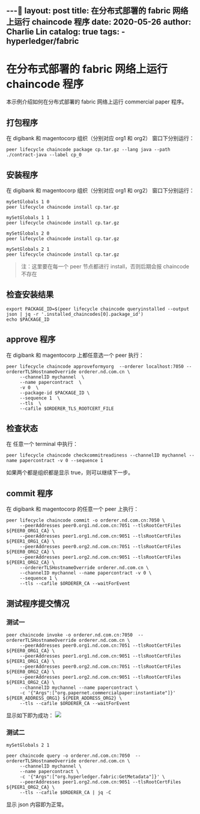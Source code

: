 ---
layout:     post
title:      在分布式部署的 fabric 网络上运行 chaincode 程序
date:       2020-05-26
author:     Charlie Lin
catalog:    true
tags:
     - hyperledger/fabric
---

# 在分布式部署的 fabric 网络上运行 chaincode 程序

本示例介绍如何在分布式部署的 fabric 网络上运行 commercial paper 程序。

## 打包程序

在 digibank 和 magentocorp 组织（分别对应 org1 和 org2） 窗口下分别运行：
```shell
peer lifecycle chaincode package cp.tar.gz --lang java --path ./contract-java --label cp_0
``` 

## 安装程序

在 digibank 和 magentocorp 组织（分别对应 org1 和 org2） 窗口下分别运行：

```shell
mySetGlobals 1 0
peer lifecycle chaincode install cp.tar.gz

mySetGlobals 1 1
peer lifecycle chaincode install cp.tar.gz

mySetGlobals 2 0
peer lifecycle chaincode install cp.tar.gz

mySetGlobals 2 1
peer lifecycle chaincode install cp.tar.gz
``` 
> 注：这里要在每一个 peer 节点都进行 install，否则后期会报 chaincode 不存在

## 检查安装结果

```shell
export PACKAGE_ID=$(peer lifecycle chaincode queryinstalled --output json | jq -r '.installed_chaincodes[0].package_id')
echo $PACKAGE_ID
```

## approve 程序
在 digibank 和 magentocorp 上都任意选一个 peer 执行：
```shell
peer lifecycle chaincode approveformyorg  --orderer localhost:7050 --ordererTLSHostnameOverride orderer.nd.com.cn \
     --channelID mychannel  \
     --name papercontract  \
     -v 0  \
     --package-id $PACKAGE_ID \
     --sequence 1  \
     --tls  \
     --cafile $ORDERER_TLS_ROOTCERT_FILE

```
## 检查状态

在 任意一个 terminal 中执行：
```shell
peer lifecycle chaincode checkcommitreadiness --channelID mychannel --name papercontract -v 0 --sequence 1
``` 
如果两个都是组织都是显示 true，则可以继续下一步。

## commit 程序
在 digibank 和 magentocorp 的任意一个 peer 上执行：
```shell
peer lifecycle chaincode commit -o orderer.nd.com.cn:7050 \
     --peerAddresses peer0.org1.nd.com.cn:7051 --tlsRootCertFiles ${PEER0_ORG1_CA} \
     --peerAddresses peer1.org1.nd.com.cn:9051 --tlsRootCertFiles ${PEER1_ORG1_CA} \
     --peerAddresses peer0.org2.nd.com.cn:7051 --tlsRootCertFiles ${PEER0_ORG2_CA} \
     --peerAddresses peer1.org2.nd.com.cn:9051 --tlsRootCertFiles ${PEER1_ORG2_CA} \
     --ordererTLSHostnameOverride orderer.nd.com.cn \
     --channelID mychannel --name papercontract -v 0 \
     --sequence 1 \
     --tls --cafile $ORDERER_CA --waitForEvent
```

## 测试程序提交情况

### 测试一
```shell
peer chaincode invoke -o orderer.nd.com.cn:7050  --ordererTLSHostnameOverride orderer.nd.com.cn \
     --peerAddresses peer0.org1.nd.com.cn:7051 --tlsRootCertFiles ${PEER0_ORG1_CA} \
     --peerAddresses peer1.org1.nd.com.cn:9051 --tlsRootCertFiles ${PEER1_ORG1_CA} \
     --peerAddresses peer0.org2.nd.com.cn:7051 --tlsRootCertFiles ${PEER0_ORG2_CA} \
     --peerAddresses peer1.org2.nd.com.cn:9051 --tlsRootCertFiles ${PEER1_ORG2_CA} \
     --channelID mychannel --name papercontract \
     -c '{"Args":["org.papernet.commercialpaper:instantiate"]}' ${PEER_ADDRESS_ORG1} ${PEER_ADDRESS_ORG2} \
     --tls --cafile $ORDERER_CA --waitForEvent
``` 
显示如下即为成功：
![](https://tva1.sinaimg.cn/large/007S8ZIlgy1gf66z6s58qj319l08ajuf.jpg)

### 测试二
```shell
mySetGlobals 2 1

peer chaincode query -o orderer.nd.com.cn:7050  --ordererTLSHostnameOverride orderer.nd.com.cn \
     --channelID mychannel \
     --name papercontract \
     -c '{"Args":["org.hyperledger.fabric:GetMetadata"]}' \
     --peerAddresses peer1.org2.nd.com.cn:9051 --tlsRootCertFiles ${PEER1_ORG2_CA} \
     --tls --cafile $ORDERER_CA | jq -C
```

显示 json 内容即为正常。